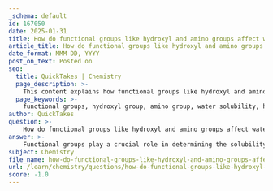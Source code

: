 ```yaml
---
_schema: default
id: 167050
date: 2025-01-31
title: How do functional groups like hydroxyl and amino groups affect water solubility?
article_title: How do functional groups like hydroxyl and amino groups affect water solubility?
date_format: MMM DD, YYYY
post_on_text: Posted on
seo:
  title: QuickTakes | Chemistry
  page_description: >-
    This content explains how functional groups like hydroxyl and amino groups enhance the water solubility of organic compounds through their interactions with water molecules, highlighting their roles in biochemical processes.
  page_keywords: >-
    functional groups, hydroxyl group, amino group, water solubility, hydrogen bonding, hydrophilic, polar molecules, biochemical processes, ethanol, amino acids, carboxyl group
author: QuickTakes
question: >-
    How do functional groups like hydroxyl and amino groups affect water solubility?
answer: >-
    Functional groups play a crucial role in determining the solubility of organic compounds in water, particularly through their interactions with water molecules. Two significant functional groups that influence water solubility are the hydroxyl group (-OH) and the amino group (-NH₂).\n\n### Hydroxyl Group (-OH)\nThe hydroxyl group is characterized by its polarity due to the electronegativity difference between oxygen and hydrogen. This polarity allows hydroxyl groups to form hydrogen bonds with water molecules, which significantly enhances the solubility of compounds containing this functional group. For example, ethanol (C₂H₅OH), which contains a hydroxyl group, is soluble in water because it can engage in hydrogen bonding with water, making it hydrophilic. The ability of hydroxyl groups to form these interactions is essential in biological systems, influencing properties such as boiling points and solubility, which are critical for various biochemical processes.\n\n### Amino Group (-NH₂)\nThe amino group consists of a nitrogen atom bonded to two hydrogen atoms and is a defining feature of amino acids, the building blocks of proteins. The amino group can act as a base, accepting protons (H⁺) in solution, which contributes to the overall charge of the molecule. This property enhances the solubility of amino acids in water, as charged or polar molecules tend to interact favorably with water. The presence of the amino group, along with the carboxyl group (-COOH), contributes to the overall polarity of amino acids, making them hydrophilic and soluble in aqueous environments.\n\n### Summary\nIn summary, both the hydroxyl and amino groups enhance the water solubility of organic compounds through their polar nature and ability to form hydrogen bonds with water. This hydrophilic characteristic is vital for the functionality of many biological molecules, including alcohols and amino acids, facilitating their roles in biochemical reactions and processes.
subject: Chemistry
file_name: how-do-functional-groups-like-hydroxyl-and-amino-groups-affect-water-solubility.md
url: /learn/chemistry/questions/how-do-functional-groups-like-hydroxyl-and-amino-groups-affect-water-solubility
score: -1.0
---
```


&nbsp;